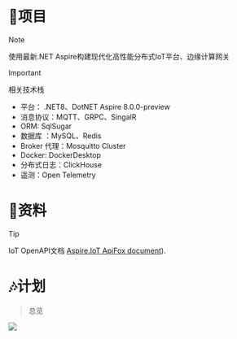 <a name="GXrzo"></a>
# 🎯项目
> [!NOTE]
> 使用最新.NET Aspire构建现代化高性能分布式IoT平台、边缘计算网关

> [!IMPORTANT]
> 相关技术栈
> * 平台： .NET8、DotNET Aspire  8.0.0-preview
> * 消息协议：MQTT、GRPC、SingalR
> * ORM:      SqlSugar
> * 数据库    ：MySQL、Redis
> * Broker 代理：Mosquitto Cluster
> * Docker: DockerDesktop
> * 分布式日志：ClickHouse
> * 遥测：Open Telemetry
<a name="GXrzo"></a>
# 🌊资料
> [!TIP]
> IoT OpenAPI文档 [Aspire.IoT ApiFox document](https://buy8bcfn6d.apifox.cn/)).

<a name="sKxNP"></a>
# 🎶计划
> 总览

![](https://cdn.nlark.com/yuque/0/2024/jpeg/35802242/1713682975601-2f97df4b-4f56-4a20-850c-6dbeac04a1ee.jpeg)
<a name="mPvHi"></a>
## 
